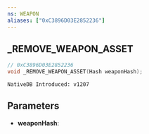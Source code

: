 ```yaml
---
ns: WEAPON
aliases: ["0xC3896D03E2852236"]
---
```

## _REMOVE_WEAPON_ASSET

```c
// 0xC3896D03E2852236
void _REMOVE_WEAPON_ASSET(Hash weaponHash);
```

```
NativeDB Introduced: v1207
```

## Parameters
* **weaponHash**:
